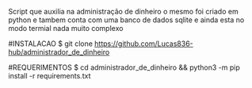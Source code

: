 Script que auxilia na administração de dinheiro
o mesmo foi criado em python e tambem conta com uma banco de dados sqlite e ainda esta no modo termial 
nada muito complexo

#INSTALACAO
$ git clone https://github.com/Lucas836-hub/administrador_de_dinheiro

#REQUERIMENTOS
$ cd administrador_de_dinheiro && python3 -m pip install -r requirements.txt
